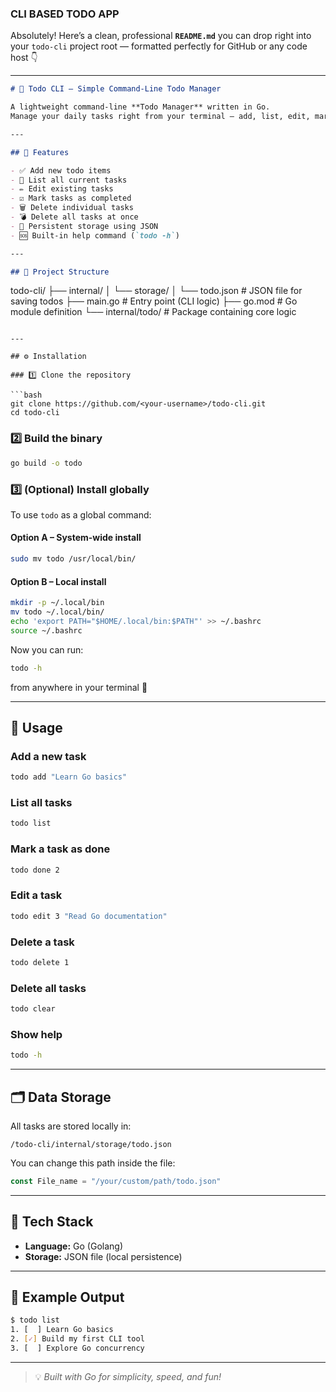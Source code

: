 ###    CLI BASED TODO APP 

Absolutely! Here’s a clean, professional **`README.md`** you can drop right into your `todo-cli` project root — formatted perfectly for GitHub or any code host 👇

---

```markdown
# 📝 Todo CLI – Simple Command-Line Todo Manager

A lightweight command-line **Todo Manager** written in Go.  
Manage your daily tasks right from your terminal — add, list, edit, mark done, and delete todos, all stored locally in a JSON file.

---

## 🚀 Features

- ✅ Add new todo items
- 📜 List all current tasks
- ✏️ Edit existing tasks
- ☑️ Mark tasks as completed
- 🗑️ Delete individual tasks
- 💣 Delete all tasks at once
- 💾 Persistent storage using JSON
- 🆘 Built-in help command (`todo -h`)

---

## 🧩 Project Structure

```

todo-cli/
├── internal/
│   └── storage/
│       └── todo.json        # JSON file for saving todos
├── main.go                  # Entry point (CLI logic)
├── go.mod                   # Go module definition
└── internal/todo/           # Package containing core logic

````

---

## ⚙️ Installation

### 1️⃣ Clone the repository

```bash
git clone https://github.com/<your-username>/todo-cli.git
cd todo-cli
````

### 2️⃣ Build the binary

```bash
go build -o todo
```

### 3️⃣ (Optional) Install globally

To use `todo` as a global command:

#### Option A – System-wide install

```bash
sudo mv todo /usr/local/bin/
```

#### Option B – Local install

```bash
mkdir -p ~/.local/bin
mv todo ~/.local/bin/
echo 'export PATH="$HOME/.local/bin:$PATH"' >> ~/.bashrc
source ~/.bashrc
```

Now you can run:

```bash
todo -h
```

from anywhere in your terminal 🎉

---

## 🧠 Usage

### Add a new task

```bash
todo add "Learn Go basics"
```

### List all tasks

```bash
todo list
```

### Mark a task as done

```bash
todo done 2
```

### Edit a task

```bash
todo edit 3 "Read Go documentation"
```

### Delete a task

```bash
todo delete 1
```

### Delete all tasks

```bash
todo clear
```

### Show help

```bash
todo -h
```

---

## 🗂️ Data Storage

All tasks are stored locally in:

```
/todo-cli/internal/storage/todo.json
```

You can change this path inside the file:

```go
const File_name = "/your/custom/path/todo.json"
```

---

## 🧰 Tech Stack

* **Language:** Go (Golang)
* **Storage:** JSON file (local persistence)

---




## 💬 Example Output

```bash
$ todo list
1. [  ] Learn Go basics
2. [✓] Build my first CLI tool
3. [  ] Explore Go concurrency
```

---

> 💡 *Built with Go for simplicity, speed, and fun!*

